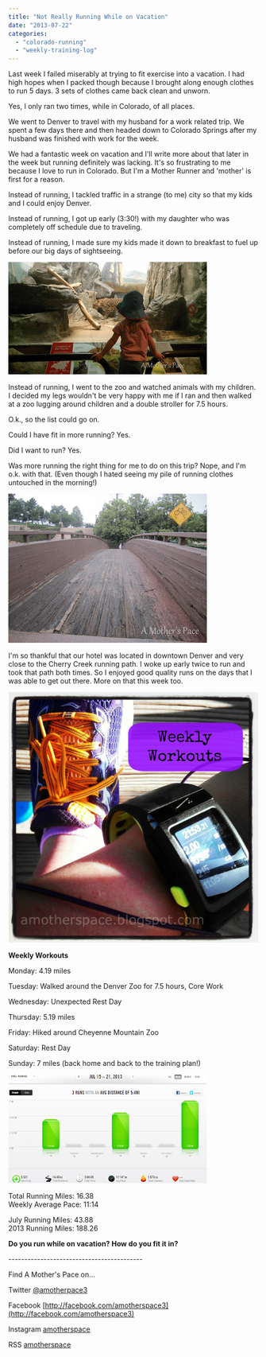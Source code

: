 ```yaml
---
title: "Not Really Running While on Vacation"
date: "2013-07-22"
categories: 
  - "colorado-running"
  - "weekly-training-log"
---
```


Last week I failed miserably at trying to fit exercise into a vacation. I had high hopes when I packed though because I brought along enough clothes to run 5 days. 3 sets of clothes came back clean and unworn.  
  
Yes, I only ran two times, while in Colorado, of all places.  
  
We went to Denver to travel with my husband for a work related trip. We spent a few days there and then headed down to Colorado Springs after my husband was finished with work for the week.  
  
We had a fantastic week on vacation and I'll write more about that later in the week but running definitely was lacking. It's so frustrating to me because I love to run in Colorado. But I'm a Mother Runner and 'mother' is first for a reason.  
  
Instead of running, I tackled traffic in a strange (to me) city so that my kids and I could enjoy Denver.  
  
Instead of running, I got up early (3:30!) with my daughter who was completely off schedule due to traveling.  
  
Instead of running, I made sure my kids made it down to breakfast to fuel up before our big days of sightseeing.  
  

[![Denver Zoo | A Mother's Pace](images/IMAG1749-001.jpg "Denver Zoo | A Mother's Pace")](http://amotherspace.net/wp-content/uploads/2013/07/IMAG1749-0011.jpg)

  
Instead of running, I went to the zoo and watched animals with my children. I decided my legs wouldn't be very happy with me if I ran and then walked at a zoo lugging around children and a double stroller for 7.5 hours.   
  
O.k., so the list could go on.   
  
Could I have fit in more running? Yes.   
  
Did I want to run? Yes.   
  
Was more running the right thing for me to do on this trip? Nope, and I'm o.k. with that. (Even though I hated seeing my pile of running clothes untouched in the morning!)  
  

[![Colorado Running | A Mother's Pace](images/IMG_4039-001.jpg "Colorado Running | A Mother's Pace")](http://amotherspace.net/wp-content/uploads/2013/07/IMG_4039-0011.jpg)

  
I'm so thankful that our hotel was located in downtown Denver and very close to the Cherry Creek running path. I woke up early twice to run and took that path both times. So I enjoyed good quality runs on the days that I was able to get out there. More on that this week too.  
  

[![Weekly Workouts | A Mother's Pace](images/Weekly+Workouts2.jpg "Weekly Workouts | A Mother's Pace")](http://amotherspace.net/wp-content/uploads/2013/07/Weekly+Workouts3.jpg)

  
**Weekly Workouts**  
  
Monday: 4.19 miles  
  
Tuesday: Walked around the Denver Zoo for 7.5 hours, Core Work  
  
Wednesday: Unexpected Rest Day  
  
Thursday: 5.19 miles  
  
Friday: Hiked around Cheyenne Mountain Zoo  
  
Saturday: Rest Day  
  
Sunday: 7 miles (back home and back to the training plan!)  
  

[![Weekly Training Log | A Mother's Pace](images/July21Nike+.PNG "Weekly Training Log | A Mother's Pace")](http://1.bp.blogspot.com/-7uUyf7P5Kx0/UexEtUwdQlI/AAAAAAAAMRw/NArTP2PMtLI/s1600/July21Nike+.PNG)

  

  
Total Running Miles: 16.38  
Weekly Average Pace: 11:14  
  
July Running Miles: 43.88  
2013 Running Miles: 188.26  
  
  

**Do you run while on vacation? How do you fit it in?**  

  
  

\------------------------------------------

  

  
Find A Mother's Pace on...  
  
Twitter [@amotherpace3](https://twitter.com/amotherspace3)  
  
Facebook [http://facebook.com/amotherspace3](http://facebook.com/amotherspace3)   
  
Instagram [amotherspace](http://instagram.com/amotherspace)  
  
RSS [amotherspace](http://feeds.feedburner.com/amotherspace)
